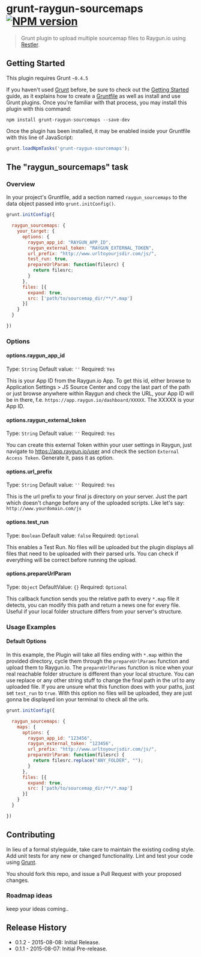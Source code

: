 # grunt-raygun-sourcemaps [![NPM version](https://badge.fury.io/js/grunt-raygun-sourcemaps.png)](http://badge.fury.io/js/grunt-raygun-sourcemaps)

> Grunt plugin to upload multiple sourcemap files to Raygun.io using [Restler](https://github.com/danwrong/restler).

## Getting Started
This plugin requires Grunt `~0.4.5`

If you haven't used [Grunt](http://gruntjs.com/) before, be sure to check out the [Getting Started](http://gruntjs.com/getting-started) guide, as it explains how to create a [Gruntfile](http://gruntjs.com/sample-gruntfile) as well as install and use Grunt plugins. Once you're familiar with that process, you may install this plugin with this command:

```shell
npm install grunt-raygun-sourcemaps --save-dev
```

Once the plugin has been installed, it may be enabled inside your Gruntfile with this line of JavaScript:

```js
grunt.loadNpmTasks('grunt-raygun-sourcemaps');
```

## The "raygun_sourcemaps" task

### Overview
In your project's Gruntfile, add a section named `raygun_sourcemaps` to the data object passed into `grunt.initConfig()`.

```js
grunt.initConfig({

  raygun_sourcemaps: {
    your_target: {
      options: {
        raygun_app_id: "RAYGUN_APP_ID",
        raygun_external_token: "RAYGUN_EXTERNAL_TOKEN",
        url_prefix: "http://www.urltoyourjsdir.com/js/",
        test_run: true,
        prepareUrlParam: function(filesrc) {
          return filesrc;
        }
      },
      files: [{
        expand: true,
        src: ['path/to/sourcemap_dir/**/*.map']
      }]
    }
  }

})
```

### Options

#### options.raygun_app_id
Type: `String`
Default value: `''`
Required: `Yes`

This is your App ID from the Raygun.io App. To get this id, either browse to Application Settings > JS Source Center and copy the last part of the path or just browse anywhere within Raygun and check the URL, your App ID will be in there, f.e. `https://app.raygun.io/dashboard/XXXXX`. The XXXXX is your App ID.

#### options.raygun_external_token
Type: `String`
Default value: `''`
Required: `Yes`

You can create this external Token within your user settings in Raygun, just navigate to https://app.raygun.io/user and check the section `External Access Token`. Generate it, pass it as option.

#### options.url_prefix
Type: `String`
Default value: `''`
Required: `Yes`

This is the url prefix to your final js directory on your server. Just the part which doesn't change before any of the uploaded scripts. Like let's say: `http://www.yourdomain.com/js`

#### options.test_run
Type: `Boolean`
Default value: `false`
Required: `Optional`

This enables a Test Run. No files will be uploaded but the plugin displays all files that need to be uploaded with their parsed urls. You can check if everything will be correct before running the upload.

#### options.prepareUrlParam
Type: `Object`
DefaultValue: `{}`
Required: `Optional`

This callback function sends you the relative path to every `*.map` file it detects, you can modify this path and return a news one for every file. Useful if your local folder structure differs from your server's structure.

### Usage Examples

#### Default Options
In this example, the Plugin will take all files ending with `*.map` within the provided directory, cycle them through the `prepareUrlParams` function and upload them to Raygun.io.
The `prepareUrlParams` function is nice when your real reachable folder structure is different than your local structure. You can use replace or any other string stuff to change the final path in the url to any uploaded file.
If you are unsure what this function does with your paths, just set `test_run` to `true`. With this option no files will be uploaded, they are just gonna be displayed ion your terminal to check all the urls.

```js
grunt.initConfig({

  raygun_sourcemaps: {
    maps: {
      options: {
        raygun_app_id: "123456",
        raygun_external_token: "123456",
        url_prefix: "http://www.urltoyourjsdir.com/js/",
        prepareUrlParam: function(filesrc) {
          return filesrc.replace("ANY_FOLDER", "");
        }
      },
      files: [{
        expand: true,
        src: ['path/to/sourcemap_dir/**/*.map']
      }]
    }
  }

})
```

## Contributing
In lieu of a formal styleguide, take care to maintain the existing coding style. Add unit tests for any new or changed functionality. Lint and test your code using [Grunt](http://gruntjs.com/).

You should fork this repo, and issue a Pull Request with your proposed changes.

### Roadmap ideas
keep your ideas coming..

## Release History
- 0.1.2 - 2015-08-08: Initial Release.
- 0.1.1 - 2015-08-07: Initial Pre-release.

